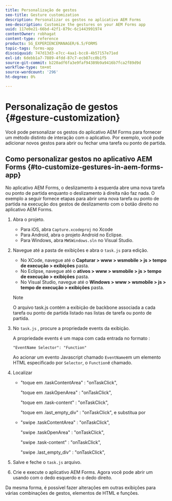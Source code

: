 ```yaml
---
title: Personalização de gestos
seo-title: Gesture customization
description: Personalizar os gestos no aplicativo AEM Forms
seo-description: Customize the gestures on your AEM Forms app
uuid: 117e0e21-66bd-42f1-879c-6c1443991974
contentOwner: robhagat
content-type: reference
products: SG_EXPERIENCEMANAGER/6.5/FORMS
topic-tags: forms-app
discoiquuid: 747d13d3-e7cc-4aa1-bcc8-4b57157e71ed
exl-id: 6debb1a7-7889-4fdd-87c7-ecb87cc0b1f5
source-git-commit: b220adf6fa3e9faf94389b9a9416b7fca2f89d9d
workflow-type: tm+mt
source-wordcount: '296'
ht-degree: 0%

---
```


# Personalização de gestos {#gesture-customization}

Você pode personalizar os gestos do aplicativo AEM Forms para fornecer um método distinto de interação com o aplicativo. Por exemplo, você pode adicionar novos gestos para abrir ou fechar uma tarefa ou ponto de partida.

## Como personalizar gestos no aplicativo AEM Forms {#to-customize-gestures-in-aem-forms-app}

No aplicativo AEM Forms, o deslizamento à esquerda abre uma nova tarefa ou ponto de partida enquanto o deslizamento à direita não faz nada. O exemplo a seguir fornece etapas para abrir uma nova tarefa ou ponto de partida na execução dos gestos de deslizamento com o botão direito no aplicativo AEM Forms.

1. Abra o projeto.

   * Para iOS, abra `Capture.xcodeproj` no Xcode
   * Para Android, abra o projeto Android no Eclipse.
   * Para Windows, abra `MWSWindows.sln` no Visual Studio.

1. Navegue até a pasta de exibições e abra o `task.js` para edição.

   * No XCode, navegue até o **Capturar > www > wsmobile > js > tempo de execução > exibições** pasta.
   * No Eclipse, navegue até o **ativos > www > wsmobile > js > tempo de execução > exibições** pasta.
   * No Visual Studio, navegue até o **Windows > www > wsmobile > js > tempo de execução > exibições** pasta.

   >[!NOTE]
   >
   >O arquivo task.js contém a exibição de backbone associada a cada tarefa ou ponto de partida listado nas listas de tarefa ou ponto de partida.

1. No `task.js` , procure a propriedade events da exibição.

   A propriedade events é um mapa com cada entrada no formato :

   `"EventName Selector": "Function"`

   Ao acionar um evento Javascript chamado `EventName`em um elemento HTML especificado por `Selector`, o `Function`é chamado.

1. Localizar

   * &quot;toque em .taskContentArea&quot; : &quot;onTaskClick&quot;,

      &quot;toque em .taskOpenArea&quot; : &quot;onTaskClick&quot;,

      &quot;toque em .task-content&quot; : &quot;onTaskClick&quot;,

      &quot;toque em .last_empty_div&quot; : &quot;onTaskClick&quot;,
   e substitua por

   * &quot;swipe .taskContentArea&quot; : &quot;onTaskClick&quot;,

      &quot;swipe .taskOpenArea&quot; : &quot;onTaskClick&quot;,

      &quot;swipe .task-content&quot; : &quot;onTaskClick&quot;,

      &quot;swipe .last_empty_div&quot; : &quot;onTaskClick&quot;,


1. Salve e feche o `task.js` arquivo.
1. Crie e execute o aplicativo AEM Forms. Agora você pode abrir um usando com o dedo esquerdo e o dedo direito.

Da mesma forma, é possível fazer alterações em outras exibições para várias combinações de gestos, elementos de HTML e funções.
